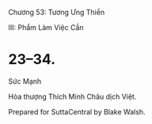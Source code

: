  

Chương 53: Tương Ưng Thiền

III: Phẩm Làm Việc Cần

# 23–34.

Sức Mạnh

Hòa thượng Thích Minh Châu dịch Việt.

Prepared for SuttaCentral by Blake Walsh.